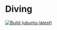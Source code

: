 # Diving
[![Build (ubuntu-latest)](https://github.com/slaclau/Diving/actions/workflows/gradle.yml/badge.svg)](https://github.com/slaclau/Diving/actions/workflows/gradle.yml)
